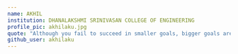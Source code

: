 ```yaml
---
name: AKHIL
institution: DHANALAKSHMI SRINIVASAN COLLEGE OF ENGINEERING
profile_pic: akhilaku.jpg
quote: "Although you fail to succeed in smaller goals, bigger goals are waiting for you!, Only if you keep on hard working."
github_user: akhilaku
---
```


